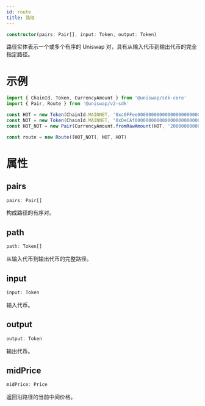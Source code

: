 ```yaml
---
id: route
title: 路径
---
```


```typescript
constructor(pairs: Pair[], input: Token, output: Token)
```

路径实体表示一个或多个有序的 Uniswap 对，具有从输入代币到输出代币的完全指定路径。

# 示例

```typescript
import { ChainId, Token, CurrencyAmount } from '@uniswap/sdk-core'
import { Pair, Route } from '@uniswap/v2-sdk'

const HOT = new Token(ChainId.MAINNET, '0xc0FFee0000000000000000000000000000000000', 18, 'HOT', 'Caffeine')
const NOT = new Token(ChainId.MAINNET, '0xDeCAf00000000000000000000000000000000000', 18, 'NOT', 'Caffeine')
const HOT_NOT = new Pair(CurrencyAmount.fromRawAmount(HOT, '2000000000000000000'), CurrencyAmount.fromRawAmount(NOT, '1000000000000000000'))

const route = new Route([HOT_NOT], NOT, HOT)
```

# 属性

## pairs

```typescript
pairs: Pair[]
```

构成路径的有序对。

## path

```typescript
path: Token[]
```

从输入代币到输出代币的完整路径。

## input

```typescript
input: Token
```

输入代币。

## output

```typescript
output: Token
```

输出代币。

## midPrice

```typescript
midPrice: Price
```

返回沿路径的当前中间价格。